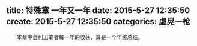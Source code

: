 title: 特殊章 一年又一年
date: 2015-5-27 12:35:50
create: 2015-5-27 12:35:50
categories: 虚晃一枪
---
　　本章中会列出笔者每一年的收获，算是一个年终总结。






<br><br>